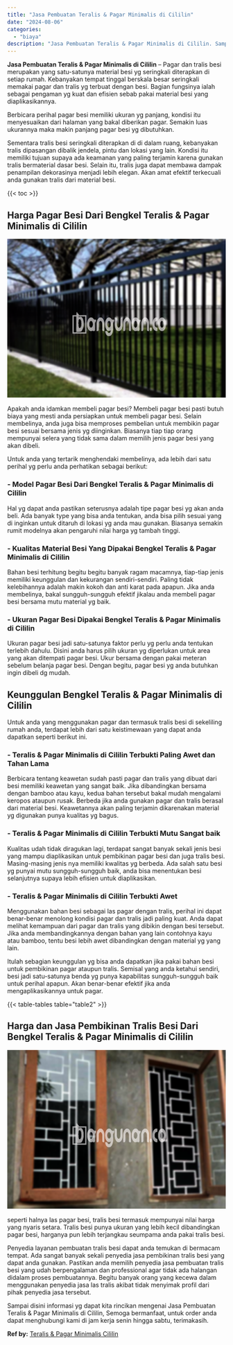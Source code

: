```yaml
---
title: "Jasa Pembuatan Teralis & Pagar Minimalis di Cililin"
date: "2024-08-06"
categories: 
  - "biaya"
description: "Jasa Pembuatan Teralis & Pagar Minimalis di Cililin. Sampai disini informasi yg dapat kita rincikan mengenai Jasa Pembuatan Teralis & Pagar Minimalis di Cili..."
---
```


**Jasa Pembuatan Teralis & Pagar Minimalis di Cililin** – Pagar dan tralis besi merupakan yang satu-satunya material besi yg seringkali diterapkan di setiap rumah. Kebanyakan tempat tinggal berskala besar seringkali memakai pagar dan tralis yg terbuat dengan besi. Bagian fungsinya ialah sebagai pengaman yg kuat dan efisien sebab pakai material besi yang diaplikasikannya.

Berbicara perihal pagar besi memiliki ukuran yg panjang, kondisi itu menyesuaikan dari halaman yang bakal diberikan pagar. Semakin luas ukurannya maka makin panjang pagar besi yg dibutuhkan.

Sementara tralis besi seringkali diterapkan di di dalam ruang, kebanyakan tralis dipasangan dibalik jendela, pintu dan lokasi yang lain. Kondisi itu memiliki tujuan supaya ada keamanan yang paling terjamin karena gunakan tralis bermaterial dasar besi. Selain itu, tralis juga dapat membawa dampak penampilan dekorasinya menjadi lebih elegan. Akan amat efektif terkecuali anda gunakan tralis dari material besi.

{{< toc >}}

## Harga Pagar Besi Dari Bengkel Teralis & Pagar Minimalis di Cililin

![Jasa Pembuatan Teralis & Pagar Minimalis di Cililin](/images/pagar-minimalis-murah-68.png)

Apakah anda idamkan membeli pagar besi? Membeli pagar besi pasti butuh biaya yang mesti anda persiapkan untuk membeli pagar besi. Selain membelinya, anda juga bisa memproses pembelian untuk membikin pagar besi sesuai bersama jenis yg diinginkan. Biasanya tiap tiap orang mempunyai selera yang tidak sama dalam memilih jenis pagar besi yang akan dibeli.

Untuk anda yang tertarik menghendaki membelinya, ada lebih dari satu perihal yg perlu anda perhatikan sebagai berikut:
### \- Model Pagar Besi Dari Bengkel Teralis & Pagar Minimalis di Cililin

Hal yg dapat anda pastikan seterusnya adalah tipe pagar besi yg akan anda beli. Ada banyak type yang bisa anda tentukan, anda bisa pilih sesuai yang di inginkan untuk ditaruh di lokasi yg anda mau gunakan. Biasanya semakin rumit modelnya akan pengaruhi nilai harga yg tambah tinggi.

### \- Kualitas Material Besi Yang Dipakai Bengkel Teralis & Pagar Minimalis di Cililin

Bahan besi terhitung begitu begitu banyak ragam macamnya, tiap-tiap jenis memiliki keunggulan dan kekurangan sendiri-sendiri. Paling tidak kelebihannya adalah makin kokoh dan anti karat pada apapun. Jika anda membelinya, bakal sungguh-sungguh efektif jikalau anda membeli pagar besi bersama mutu material yg baik.

### \- Ukuran Pagar Besi Dipakai Bengkel Teralis & Pagar Minimalis di Cililin

Ukuran pagar besi jadi satu-satunya faktor perlu yg perlu anda tentukan terlebih dahulu. Disini anda harus pilih ukuran yg diperlukan untuk area yang akan ditempati pagar besi. Ukur bersama dengan pakai meteran sebelum belanja pagar besi. Dengan begitu, pagar besi yg anda butuhkan ingin dibeli dg mudah.

## Keunggulan Bengkel Teralis & Pagar Minimalis di Cililin

Untuk anda yang menggunakan pagar dan termasuk tralis besi di sekeliling rumah anda, terdapat lebih dari satu keistimewaan yang dapat anda dapatkan seperti berikut ini.

### \- Teralis & Pagar Minimalis di Cililin Terbukti Paling Awet dan Tahan Lama

Berbicara tentang keawetan sudah pasti pagar dan tralis yang dibuat dari besi memiliki keawetan yang sangat baik. Jika dibandingkan bersama dengan bamboo atau kayu, kedua bahan tersebut bakal mudah mengalami keropos ataupun rusak. Berbeda jika anda gunakan pagar dan tralis berasal dari material besi. Keawetannya akan paling terjamin dikarenakan material yg digunakan punya kualitas yg bagus.

### \- Teralis & Pagar Minimalis di Cililin Terbukti Mutu Sangat baik

Kualitas udah tidak diragukan lagi, terdapat sangat banyak sekali jenis besi yang mampu diaplikasikan untuk pembikinan pagar besi dan juga tralis besi. Masing-masing jenis nya memiliki kwalitas yg berbeda. Ada salah satu besi yg punyai mutu sungguh-sungguh baik, anda bisa menentukan besi selanjutnya supaya lebih efisien untuk diaplikasikan.

### \- Teralis & Pagar Minimalis di Cililin Terbukti Awet

Menggunakan bahan besi sebagai las pagar dengan tralis, perihal ini dapat benar-benar menolong kondisi pagar dan tralis jadi paling kuat. Anda dapat melihat kemampuan dari pagar dan tralis yang dibikin dengan besi tersebut. Jika anda membandingkannya dengan bahan yang lain contohnya kayu atau bamboo, tentu besi lebih awet dibandingkan dengan material yg yang lain.

Itulah sebagian keunggulan yg bisa anda dapatkan jika pakai bahan besi untuk pembikinan pagar ataupun tralis. Semisal yang anda ketahui sendiri, besi jadi satu-satunya benda yg punya kapabilitas sungguh-sungguh baik untuk perihal apapun. Akan benar-benar efektif jika anda mengaplikasikannya untuk pagar.

{{< table-tables table="table2" >}}

## Harga dan Jasa Pembikinan Tralis Besi Dari Bengkel Teralis & Pagar Minimalis di Cililin

![Jasa Pembuatan Teralis & Pagar Minimalis di Cililin](/images/teralis-minimalis-murah-41.png)

seperti halnya las pagar besi, tralis besi termasuk mempunyai nilai harga yang nyaris setara. Tralis besi punya ukuran yang lebih kecil dibandingkan pagar besi, harganya pun lebih terjangkau seumpama anda pakai tralis besi.

Penyedia layanan pembuatan tralis besi dapat anda temukan di bermacam tempat. Ada sangat banyak sekali penyedia jasa pembikinan tralis besi yang dapat anda gunakan. Pastikan anda memilih penyedia jasa pembuatan tralis besi yang udah berpengalaman dan professional agar tidak ada halangan didalam proses pembuatannya. Begitu banyak orang yang kecewa dalam menggunakan penyedia jasa las tralis akibat tidak menyimak profil dari pihak penyedia jasa tersebut.

Sampai disini informasi yg dapat kita rincikan mengenai Jasa Pembuatan Teralis & Pagar Minimalis di Cililin, Semoga bermanfaat, untuk order anda dapat menghubungi kami di jam kerja senin hingga sabtu, terimakasih.

**Ref by:** [Teralis & Pagar Minimalis Cililin](https://id.wikipedia.org/wiki/Teralis)
